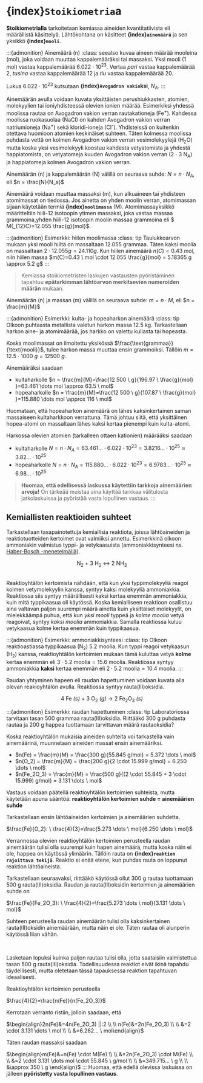 # {index}`Stoikiometria`a

**Stoikiometrialla** tarkoitetaan kemiassa aineiden kvantitatiivista eli määrällistä käsittelyä. Lähtökohtana on käsitteet **{index}`ainemäärä`** ja sen yksikkö **{index}`mooli`**.

:::{admonition} Ainemäärä (n)
:class: seealso
kuvaa aineen määrää mooleina (mol), joka voidaan muuttaa kappalemääräksi tai massaksi. Yksi mooli (1 mol) vastaa kappalemäärää 6.022 $\cdot$ 10<sup>23</sup>.
Vertaa *pari* vastaa kappalemäärää 2, *tusina* vastaa kappalemäärää 12 ja *tiu* vastaa kappalemäärää 20.

Lukua 6.022 $\cdot$ 10<sup>23</sup> kutsutaan **{index}`Avogadron vakio`ksi**, $N_A$.
:::

Ainemäärän avulla voidaan kuvata yksittäisten perushiukkasten, atomien, molekyylien tai ioniyhdisteessä olevien ionien määrää. Esimerkiksi yhdessä moolissa rautaa on Avogadron vakion verran rautakationeja (Fe<sup>+</sup>). Kahdessa moolissa ruokasuolaa (NaCl) on kahden Avogadron vakion verran natriumioneja (Na<sup>+</sup>) sekä kloridi-ioneja (Cl<sup>-</sup>). Yhdisteissä on kuitenkin otettava huomioon atomien keskinäiset suhteen. Täten kolmessa moolissa puhdasta vettä on kolmen Avogadron vakion verran vesimolekyylejä (H<sub>2</sub>O) mutta koska yksi vesimolekyyli koostuu kahdesta vetyatomista ja yhdestä happiatomista, on vetyatomeja kuuden Avogadron vakion verran (2 $\cdot$ 3 N<sub>A</sub>) ja happiatomeja kolmen Avogadron vakion verran.

Ainemäärän (n) ja kappalemäärän (N) välillä on seuraava suhde:
$N = n \cdot N_A$, eli
$n = \frac{N}{N_a}$

Ainemäärä voidaan muuttaa massaksi (m), kun alkuaineen tai yhdisteen atomimassat on tiedossa. Jos ainetta on yhden moolin verran, atomimassan sijaan käytetään termiä **{index}`moolimassa`** (M). Atomimassayksikkö määritteltiin hiili-12 isotoopin ytimen massaksi, joka vastaa massaa grammoina,yhden hiili-12 isotoopin moolin massaa grammoina eli $ M(_{12}C)=12.055 \frac{g}{mol}$.

:::{admonition} Esimerkki: hiilen moolimassa
:class: tip
Taulukkoarvon mukaan yksi mooli hiiltä on massaltaan 12.055 grammaa. Täten kaksi moolia on massaltaan $2 \cdot 12.055 g = 24.110 g$. Kun hiilen ainemäärä $n(C)=0.43 \ mol$, niin hiilen massa $m(C)=0.43 \ mol \cdot 12.055 \frac{g}{mol} = 5.18365 g \approx 5.2 g$
:::

> Kemiassa stoikiometristen laskujen vastausten pyöristäminen tapahtuu **epätarkimman lähtöarvon merkitsevien numeroiden määrän** mukaan.

Ainemäärän (n) ja massan (m) välillä on seuraava suhde:
$m = n \cdot M$, eli
$n = \frac{m}{M}$

:::{admonition} Esimerkki: kulta- ja hopeaharkon ainemäärä
:class: tip
Olkoon puhtaasta metallista valetun harkon massa 12.5 kg. Tarkastellaan harkon aine- ja atomimäärää, jos harkko on valettu kullasta tai hopeasta.

Koska moolimassat on ilmoitettu yksikössä $\frac{\text{grammaa}}{\text{mooli}}$, tulee harkon massa muuttaa ensin grammoiksi. Tällöin $m = 12.5 \cdot 1000 \ g = 12 500 \ g$.

Ainemääräksi saadaan
- kultaharkolle $n = \frac{m}{M}=\frac{12 500 \ g}{196.97 \ \frac{g}{mol} }=63.461 \dots mol \approx 63.5 \ mol$
- hopeaharkolle $n = \frac{m}{M}=\frac{12 500 \ g}{107.87 \ \frac{g}{mol} }=115.880 \dots mol \approx 116 \ mol$

Huomataan, että hopeaharkon ainemäärä on lähes kaksinkertainen saman massaiseen kultaharkkoon verrattuna. Tämä johtuu siitä, että yksittäinen hopea-atomi on massaltaan lähes kaksi kertaa pienempi kuin kulta-atomi.

Harkossa olevien atomien (tarkalleen ottaen kationien) määrääksi saadaan
- kultaharkolle $N = n \cdot N_A = 63.461...\cdot 6.022 \cdot 10^{23} = 3.8216...\cdot 10^{25} \approx 3.82...\cdot 10^{25}$
- hopeaharkolle $N = n \cdot N_A = 115.880...\cdot 6.022 \cdot 10^{23} = 6.9783...\cdot 10^{25} \approx 6.98...\cdot 10^{25}$
>**Huomaa, että edellisessä laskussa käytettiin tarkkoja ainemäärien arvoja!** On tärkeää muistaa aina käyttää tarkkaa välitulosta jatkolaskuissa ja pyöristää vasta lopullinen vastaus.
:::

## Kemiallisten reaktioiden suhteet
Tarkastellaan tasapainotettuja kemiallisia reaktiota, joissa lähtöaineiden ja reaktiotuotteiden kertoimet ovat valmiiksi annettu. Esimerkkinä olkoon ammoniakin valmistus typpi- ja vetykaasuista (ammoniakkisynteesi ns. <a href="https://en.wikipedia.org/wiki/Haber_process" target="_blank">Haber-Bosch -menetelmällä</a>).

<center>N<sub>2</sub> + 3 H<sub>2</sub> ↔ 2 NH<sub>3</sub></center>
<br>

Reaktioyhtälön kertoimista nähdään, että kun yksi typpimolekyyliä reagoi kolmen vetymolekyylin kanssa, syntyy kaksi molekyyliä ammoniakkia. Reaktiossa siis syntyy määrällisesti kaksi kertaa enemmän ammoniakkia, kuin mitä typpikaasua oli käytössä. Koska kemialliseen reaktioon osallistuu aina valtavan paljon suurempi määrä ainetta kuin yksittäiset molekyylit, on mielekkäämpä puhua, että kun *yksi mooli* typpeä ja *kolme moolia* vetyä reagoivat, syntyy *kaksi moolia* ammoniakkia. Samalla reaktiossa kuluu vetykaasua kolme kertaa enemmän kuin typpikaasua.

:::{admonition} Esimerkki: ammoniakkisynteesi
:class: tip
Olkoon reaktioastiassa typpikaasua (N<sub>2</sub>) 5.2 moolia. Kun typpi reagoi vetykaasun (H<sub>2</sub>) kanssa, reaktioyhtälön kertoimien mukaan tämä kuluttaa vetyä **kolme** kertaa enemmän eli $3 \cdot 5.2 \ \text{moolia} = 15.6 \ \text{moolia}$. Reaktiossa syntyy ammoniakkia **kaksi** kertaa enemmän eli $2 \cdot 5.2 \ \text{moolia} = 10.4 \ \text{moolia}$.
:::

Raudan yhtyminen hapeen eli raudan hapettuminen voidaan kuvata alla olevan reakioyhtälön avulla. Reaktiossa syntyy rauta(III)oksidia.
<center>4 Fe <i>(s)</i> + 3 O<sub>2</sub> <i>(g)</i> → 2 Fe<sub>2</sub>O<sub>3</sub> <i>(s)</i></center>

:::{admonition} Esimerkki: raudan hapettuminen
:class: tip
Laboratoriossa tarvitaan tasan 500 grammaa rauta(III)oksidia. Riittääkö 300 g puhdasta rautaa ja 200 g happea tuottamaan tarvittavan määrä rautaoksidia?

Koska reaktioyhtälön mukaisia aineiden suhteita voi tarkastella vain ainemäärinä, muunnetaan aineiden massat ensin ainemääriksi.

- $n(Fe) = \frac{m}{M} = \frac{300 g}{55.845 g/mol} = 5.372 \dots \ mol$
- $n(O_2) = \frac{m}{M} = \frac{200 g}{2 \cdot 15.999 g/mol} = 6.250 \dots \ mol$
- $n(Fe_2O_3) = \frac{m}{M} = \frac{500 g}{(2 \cdot 55.845 + 3 \cdot 15.999) g/mol} = 3.131 \dots \ mol$

Vastaus voidaan päätellä reaktioyhtälön kertoimien suhteista, mutta käytetään apuna sääntöä:
**reaktioyhtälön kertoimien suhde = ainemäärien suhde**

Tarkastellaan ensin lähtöaineiden kertoimien ja ainemäärien suhdetta.

$\frac{Fe}{O_2}: \ \frac{4}{3}=\frac{5.273 \dots \ mol}{6.250 \dots \ mol}$

Verrannossa olevien reaktioyhtälön kertoimien perusteella raudan ainemäärän tulisi olla suurempi kuin hapen ainemäärä, mutta koska näin ei ole, happea on käytössä ylimäärin. Tällöin rauta on **{index}`reaktion rajoittava tekijä`**. Reaktio ei enää etene,  kun puhdas rauta on loppunut reaktion lähtöaineista.

Tarkastellaan seuraavaksi, riittääkö käytössä ollut 300 g rautaa tuottamaan 500 g rauta(III)oksidia. Raudan ja rauta(III)oksidin kertoimien ja ainemäärien suhde on

$\frac{Fe}{Fe_2O_3}: \ \frac{4}{2}=\frac{5.273 \dots \ mol}{3.131 \dots \ mol}$

Suhteen perusteella raudan ainemäärän tulisi olla kaksinkertainen rauta(III)oksidin ainemäärään, mutta näin ei ole. Täten rautaa oli alunperin käytössä liian vähän.

<br>

Lasketaan lopuksi kuinka paljon rautaa tulisi olla, jotta saataisiin valmistettua tasan 500 g rauta(III)oksidia. Todellisuudessa reaktiot eivät ikinä tapahdu täydellisesti, mutta oletetaan tässä tapauksessa reaktion tapahtuvan ideaalisesti.

Reaktioyhtälön kertoimien perusteella

$\frac{4}{2}=\frac{n(Fe)}{n(Fe_2O_3)}$

Kerrotaan verranto ristiin, jolloin saadaan, että

$\begin{align}2n(Fe)&=4n(Fe_2O_3) ||:2 \\ \\
n(Fe)&=2n(Fe_2O_3) \\ \\
&=2 \cdot 3.131 \dots \ mol \\ \\
&=6.262... \ mol\end{align}$

Täten raudan massaksi saadaan

$\begin{align}m(Fe)&=n(Fe) \cdot M(Fe) \\ \\
&=2n(Fe_2O_3) \cdot M(Fe) \\ \\
&=2 \cdot 3.131 \dots mol \cdot 55.845 \ g/mol \\ \\
&=349.715... \ g \\ \\
&\approx 350 \ g \end{align}$
:::
Huomaa, että edellä olevissa laskuissa on jälleen **pyöristetty vasta lopullinen vastaus**.